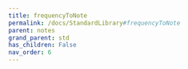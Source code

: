 ```yaml
---
title: frequencyToNote
permalink: /docs/StandardLibrary#frequencyToNote
parent: notes
grand_parent: std
has_children: False
nav_order: 6
---
```

